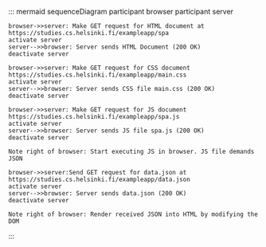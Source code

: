 ::: mermaid
sequenceDiagram
    participant browser
    participant server

    browser->>server: Make GET request for HTML document at https://studies.cs.helsinki.fi/exampleapp/spa
    activate server
    server-->>browser: Server sends HTML Document (200 OK)
    deactivate server

    browser->>server: Make GET request for CSS document https://studies.cs.helsinki.fi/exampleapp/main.css
    activate server
    server-->>browser: Server sends CSS file main.css (200 OK)
    deactivate server

    browser->>server: Make GET request for JS document https://studies.cs.helsinki.fi/exampleapp/spa.js
    activate server
    server-->>browser: Server sends JS file spa.js (200 OK)
    deactivate server

    Note right of browser: Start executing JS in browser. JS file demands JSON

    browser->>server:Send GET request for data.json at https://studies.cs.helsinki.fi/exampleapp/data.json
    activate server
    server-->>browser: Server sends data.json (200 OK)
    deactivate server

    Note right of browser: Render received JSON into HTML by modifying the DOM
:::